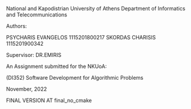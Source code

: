 National and Kapodistrian University of Athens
Department of Informatics and Telecommunications
 

 
 
Authors:								            

PSYCHARIS EVANGELOS 1115201800217
SKORDAS CHARISIS 1115201900342

Supervisor:
DR.EMIRIS
 
 
 
An Assignment submitted for the NKUoA:
 
(DI352) Software Development for Algorithmic Problems
 
November, 2022

FINAL VERSION AT final_no_cmake
